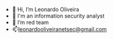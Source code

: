 - 👋 Hi, I’m Leonardo Oliveira
- 👀 I'm an information security analyst
- 🌱 I’m red team
- 📫leonardooliveiranetsec@gmail.com

<!---
MrOli01/MrOli01 is a ✨ special ✨ repository because its `README.md` (this file) appears on your GitHub profile.
You can click the Preview link to take a look at your changes.
--->
